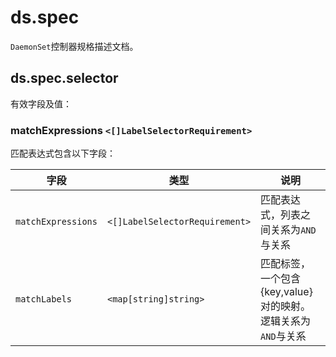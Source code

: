 # ds.spec

`DaemonSet`控制器规格描述文档。

## ds.spec.selector

有效字段及值：

### matchExpressions `<[]LabelSelectorRequirement>`

匹配表达式包含以下字段：

|字段|类型|说明|
|----|----|----|
|`matchExpressions`|`<[]LabelSelectorRequirement>`|匹配表达式，列表之间关系为`AND`与关系|
|`matchLabels`|`<map[string]string>`|匹配标签，一个包含 {key,value} 对的映射。逻辑关系为`AND`与关系|

